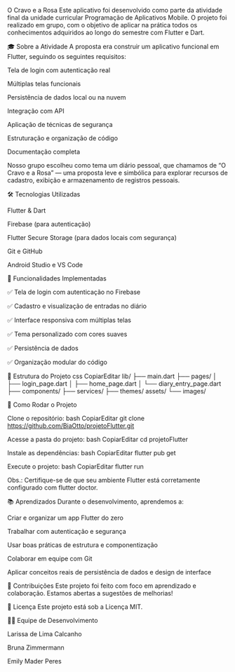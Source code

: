  O Cravo e a Rosa
Este aplicativo foi desenvolvido como parte da atividade final da unidade curricular Programação de Aplicativos Mobile. O projeto foi realizado em grupo, com o objetivo de aplicar na prática todos os conhecimentos adquiridos ao longo do semestre com Flutter e Dart.

🎓 Sobre a Atividade
A proposta era construir um aplicativo funcional em Flutter, seguindo os seguintes requisitos:


Tela de login com autenticação real


Múltiplas telas funcionais


Persistência de dados local ou na nuvem


Integração com API


Aplicação de técnicas de segurança


Estruturação e organização de código


Documentação completa


Nosso grupo escolheu como tema um diário pessoal, que chamamos de “O Cravo e a Rosa” — uma proposta leve e simbólica para explorar recursos de cadastro, exibição e armazenamento de registros pessoais.

🛠️ Tecnologias Utilizadas

Flutter & Dart


Firebase (para autenticação)


Flutter Secure Storage (para dados locais com segurança)


Git e GitHub


Android Studio e VS Code


📱 Funcionalidades Implementadas

✅ Tela de login com autenticação no Firebase


✅ Cadastro e visualização de entradas no diário


✅ Interface responsiva com múltiplas telas


✅ Tema personalizado com cores suaves


✅ Persistência de dados


✅ Organização modular do código


📁 Estrutura do Projeto
css
CopiarEditar
lib/
├── main.dart
├── pages/
│   ├── login_page.dart
│   ├── home_page.dart
│   └── diary_entry_page.dart
├── components/
├── services/
├── themes/
assets/
└── images/

🚀 Como Rodar o Projeto

Clone o repositório:
bash
CopiarEditar
git clone https://github.com/BiaOtto/projetoFlutter.git


Acesse a pasta do projeto:
bash
CopiarEditar
cd projetoFlutter


Instale as dependências:
bash
CopiarEditar
flutter pub get


Execute o projeto:
bash
CopiarEditar
flutter run



Obs.: Certifique-se de que seu ambiente Flutter está corretamente configurado com flutter doctor.


📚 Aprendizados
Durante o desenvolvimento, aprendemos a:


Criar e organizar um app Flutter do zero


Trabalhar com autenticação e segurança


Usar boas práticas de estrutura e componentização


Colaborar em equipe com Git


Aplicar conceitos reais de persistência de dados e design de interface


🤝 Contribuições
Este projeto foi feito com foco em aprendizado e colaboração. Estamos abertas a sugestões de melhorias!

📝 Licença
Este projeto está sob a Licença MIT.


👩‍💻 Equipe de Desenvolvimento

Larissa de Lima Calcanho


Bruna Zimmermann


Emily Mader Peres
